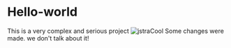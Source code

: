 # Hello-world
This is a very complex and serious project ![jstraCool](https://static-cdn.jtvnw.net/emoticons/v2/307218732/default/light/1.0)
Some changes were made. we don't talk about it!
